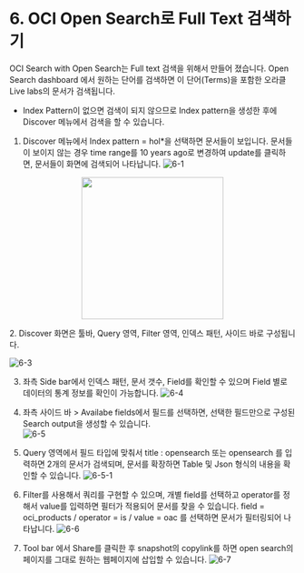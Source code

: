 # 6. OCI Open Search로 Full Text 검색하기

OCI Search with Open Search는 Full text 검색을 위해서 만들어 졌습니다. Open Search dashboard 에서 원하는 단어를 검색하면 이 단어(Terms)을 포함한 오라클 Live labs의 문서가 검색됩니다. 
* Index Pattern이 없으면 검색이 되지 않으므로 Index pattern을 생성한 후에 Discover 메뉴에서 검색을 할 수 있습니다.
  
1. Discover 메뉴에서 Index pattern = hol*을 선택하면 문서들이 보입니다. 문서들이 보이지 않는 경우 time range를 10 years ago로 변경하여 update를 클릭하면, 문서들이 화면에 검색되어 나타납니다.
   ![6-1](https://github.com/oraclekr-data-platform/ODWS-S04-ADB-Data-Visualization/assets/150219167/56ef4376-b62b-4b95-bdf0-8427dcf32aad)

 <p align="center"><img src="https://github.com/oraclekr-data-platform/ODWS-S04-ADB-Data-Visualization/assets/150219167/1e012b5c-41ad-497f-8b52-ac90f174907f" height="250"></p>
2. Discover 화면은 툴바, Query 영역, Filter 영역, 인덱스 패턴, 사이드 바로 구성됩니다.

![6-3](https://github.com/oraclekr-data-platform/ODWS-S04-ADB-Data-Visualization/assets/150219167/70e87111-2343-4277-af4f-8948a0e99850)

3. 좌측 Side bar에서 인덱스 패턴, 문서 갯수, Field를 확인할 수 있으며 Field 별로 데이터의 통계 정보를 확인이 가능합니다.
![6-4](https://github.com/oraclekr-data-platform/ODWS-S04-ADB-Data-Visualization/assets/150219167/db488ef1-ab2d-4974-b757-60bef372a624)

4. 좌측 사이드 바 > Availabe fields에서 필드를 선택하면, 선택한 필드만으로 구성된 Search output을 생성할 수 있습니다.  
![6-5](https://github.com/oraclekr-data-platform/ODWS-S04-ADB-Data-Visualization/assets/150219167/6273612e-2245-4363-bff1-f092cef8b4ec)

5. Query 영역에서 필드 타입에 맞춰서 title : opensearch 또는 opensearch 를 입력하면 2개의 문서가 검색되며, 문서를 확장하면 Table 및 Json 형식의 내용을 확인할 수 있습니다.
![6-5-1](https://github.com/oraclekr-data-platform/ODWS-S04-ADB-Data-Visualization/assets/150219167/e5c1e20e-4262-40c6-945a-b9846c728576)
6. Filter를 사용해서 쿼리를 구현할 수 있으며, 개별 field를 선택하고 operator를 정해서 value를 입력하면 필터가 적용되어 문서를 찾을 수 있습니다.
   field = oci_products / operator = is / value = oac 를 선택하면 문서가 필터링되어 나타납니다. 
![6-6](https://github.com/oraclekr-data-platform/ODWS-S04-ADB-Data-Visualization/assets/150219167/cb7ff4cd-6afa-4d9e-9dfc-06e08621537a)

7. Tool bar 에서 Share를 클릭한 후 snapshot의 copylink를 하면 open search의 페이지를 그대로 원하는 웹페이지에 삽입할 수 있습니다. 
![6-7](https://github.com/oraclekr-data-platform/ODWS-S04-ADB-Data-Visualization/assets/150219167/c07f567d-2424-45dc-8027-589208d102ac)
